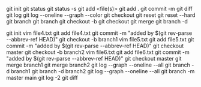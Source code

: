 
 git init
git status
git status -s
git add <file(s)>
git add .
git commit -m <message>
git diff
git log
git log --oneline --graph --color
git checkout <file name>
git reset
git reset --hard
git branch
git branch <new branch name>
git checkout -b <new branch name>
git checkout <branch name>
git merge <another branch>
git branch -d <branch name>



git init
vim file4.txt
    git add file4.txt
    git commit -m "added by $(git rev-parse --abbrev-ref HEAD)"
git checkout -b branch1
    vim file5.txt
    git add file5.txt
    git commit -m "added by $(git rev-parse --abbrev-ref HEAD)"
    git checkout master
    git checkout -b branch2
    vim file6.txt
    git add file6.txt
    git commit -m "added by $(git rev-parse --abbrev-ref HEAD)"
    git checkout master
    git merge branch1
    git merge branch2
    git log --graph --oneline --all
    git branch -d branch1
    git branch -d branch2
    git log --graph --oneline --all
    git branch -m master main
    git log -2
    git diff <commit1> <commit2>
